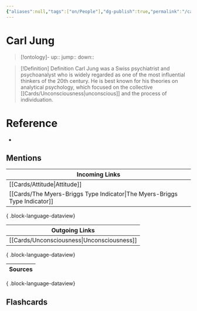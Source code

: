 ```yaml
---
{"aliases":null,"tags":["on/People"],"dg-publish":true,"permalink":"/cards/carl-jung/","dgPassFrontmatter":true}
---
```


# Carl Jung

> [!ontology]-
> up:: 
> jump:: 
> down:: 

> [!Definition] Definition
> Carl Jung was a Swiss psychiatrist and psychoanalyst who is widely regarded as one of the most influential thinkers of the 20th century. He is best known for his theories on analytical psychology, which focused on the collective [[Cards/Unconsciousness\|unconscious]] and the process of individuation.

# Reference

- 

## Mentions

| Incoming Links                                                                |
| ----------------------------------------------------------------------------- |
| [[Cards/Attitude\|Attitude]]                                               |
| [[Cards/The Myers-Briggs Type Indicator\|The Myers-Briggs Type Indicator]] |

{ .block-language-dataview}

| Outgoing Links                                |
| --------------------------------------------- |
| [[Cards/Unconsciousness\|Unconsciousness]] |

{ .block-language-dataview}

| Sources |
| ------- |

{ .block-language-dataview}

## Flashcards